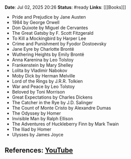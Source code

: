 **Date**: Jul 02, 2025 20:26
**Status**: #ready
**Links**: [[[Books]]]

- Pride and Prejudice by Jane Austen
- 1984 by George Orwell
- Don Quixote by Miguel de Cervantes
- The Great Gatsby by F. Scott Fitzgerald
- To Kill a Mockingbird by Harper Lee
- Crime and Punishment by Fyodor Dostoevsky
- Jane Eyre by Charlotte Brontë
- Wuthering Heights by Emily Brontë
- Anna Karenina by Leo Tolstoy
- Frankenstein by Mary Shelley
- Lolita by Vladimir Nabokov
- Moby Dick by Herman Melville
- Lord of the Rings by J.R.R. Tolkien
- War and Peace by Leo Tolstoy
- Beloved by Toni Morrison
- Great Expectations by Charles Dickens
- The Catcher in the Rye by J.D. Salinger
- The Count of Monte Cristo by Alexandre Dumas
- The Odyssey by Homer
- Invisible Man by Ralph Ellison
- The Adventures of Huckleberry Finn by Mark Twain
- The Iliad by Homer
- Ulysses by James Joyce

## References: [YouTube](https://youtu.be/stjUOFzx8LQ?si=gvSwJaHJGdHHzrC-)